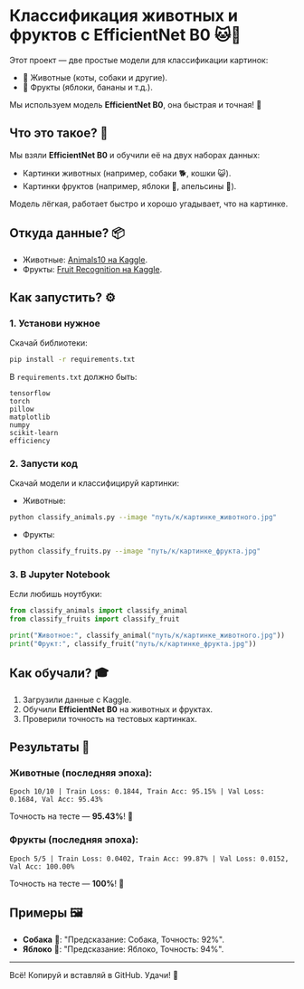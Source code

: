 # Классификация животных и фруктов с EfficientNet B0 🐱🍏

Этот проект — две простые модели для классификации картинок:
- 🐶 Животные (коты, собаки и другие).
- 🍊 Фрукты (яблоки, бананы и т.д.).

Мы используем модель **EfficientNet B0**, она быстрая и точная! 🚀

## Что это такое? 🤔

Мы взяли **EfficientNet B0** и обучили её на двух наборах данных:
- Картинки животных (например, собаки 🐕, кошки 😺).
- Картинки фруктов (например, яблоки 🍎, апельсины 🍊).

Модель лёгкая, работает быстро и хорошо угадывает, что на картинке.

## Откуда данные? 📦

- Животные: [Animals10 на Kaggle](https://www.kaggle.com/datasets/alessiocorrado99/animals10).
- Фрукты: [Fruit Recognition на Kaggle](https://www.kaggle.com/datasets/sshikamaru/fruit-recognition/data).

## Как запустить? ⚙️

### 1. Установи нужное
Скачай библиотеки:

```bash
pip install -r requirements.txt
```

В `requirements.txt` должно быть:
```
tensorflow
torch
pillow
matplotlib
numpy
scikit-learn
efficiency
```

### 2. Запусти код
Скачай модели и классифицируй картинки:

- Животные:
```bash
python classify_animals.py --image "путь/к/картинке_животного.jpg"
```

- Фрукты:
```bash
python classify_fruits.py --image "путь/к/картинке_фрукта.jpg"
```

### 3. В Jupyter Notebook
Если любишь ноутбуки:

```python
from classify_animals import classify_animal
from classify_fruits import classify_fruit

print("Животное:", classify_animal("путь/к/картинке_животного.jpg"))
print("Фрукт:", classify_fruit("путь/к/картинке_фрукта.jpg"))
```

## Как обучали? 🎓

1. Загрузили данные с Kaggle.
2. Обучили **EfficientNet B0** на животных и фруктах.
3. Проверили точность на тестовых картинках.

## Результаты 🎉

### Животные (последняя эпоха):
```
Epoch 10/10 | Train Loss: 0.1844, Train Acc: 95.15% | Val Loss: 0.1684, Val Acc: 95.43%
```
Точность на тесте — **95.43%**! 🐾

### Фрукты (последняя эпоха):
```
Epoch 5/5 | Train Loss: 0.0402, Train Acc: 99.87% | Val Loss: 0.0152, Val Acc: 100.00%
```
Точность на тесте — **100%**! 🍎

## Примеры 🖼️

- **Собака** 🐶: "Предсказание: Собака, Точность: 92%".
- **Яблоко** 🍏: "Предсказание: Яблоко, Точность: 94%".

---

Всё! Копируй и вставляй в GitHub. Удачи! 🌟
